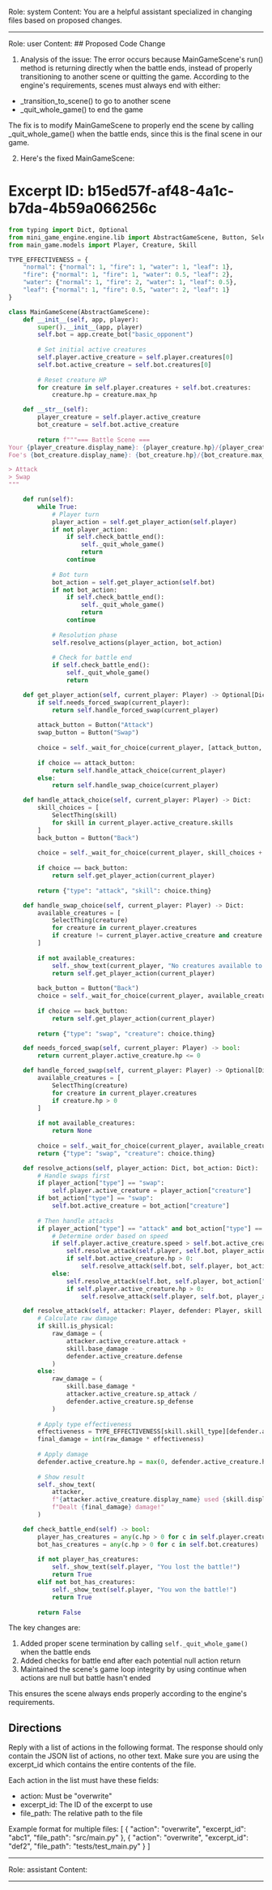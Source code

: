 Role: system
Content: You are a helpful assistant specialized in changing files based on proposed changes.
__________________
Role: user
Content: ## Proposed Code Change
1. Analysis of the issue:
The error occurs because MainGameScene's run() method is returning directly when the battle ends, instead of properly transitioning to another scene or quitting the game. According to the engine's requirements, scenes must always end with either:
- _transition_to_scene() to go to another scene
- _quit_whole_game() to end the game

The fix is to modify MainGameScene to properly end the scene by calling _quit_whole_game() when the battle ends, since this is the final scene in our game.

2. Here's the fixed MainGameScene:

# Excerpt ID: b15ed57f-af48-4a1c-b7da-4b59a066256c
```python main_game/scenes/main_game_scene.py
from typing import Dict, Optional
from mini_game_engine.engine.lib import AbstractGameScene, Button, SelectThing, create_from_game_database
from main_game.models import Player, Creature, Skill

TYPE_EFFECTIVENESS = {
    "normal": {"normal": 1, "fire": 1, "water": 1, "leaf": 1},
    "fire": {"normal": 1, "fire": 1, "water": 0.5, "leaf": 2},
    "water": {"normal": 1, "fire": 2, "water": 1, "leaf": 0.5},
    "leaf": {"normal": 1, "fire": 0.5, "water": 2, "leaf": 1}
}

class MainGameScene(AbstractGameScene):
    def __init__(self, app, player):
        super().__init__(app, player)
        self.bot = app.create_bot("basic_opponent")
        
        # Set initial active creatures
        self.player.active_creature = self.player.creatures[0]
        self.bot.active_creature = self.bot.creatures[0]
        
        # Reset creature HP
        for creature in self.player.creatures + self.bot.creatures:
            creature.hp = creature.max_hp

    def __str__(self):
        player_creature = self.player.active_creature
        bot_creature = self.bot.active_creature
        
        return f"""=== Battle Scene ===
Your {player_creature.display_name}: {player_creature.hp}/{player_creature.max_hp} HP
Foe's {bot_creature.display_name}: {bot_creature.hp}/{bot_creature.max_hp} HP

> Attack
> Swap
"""

    def run(self):
        while True:
            # Player turn
            player_action = self.get_player_action(self.player)
            if not player_action:
                if self.check_battle_end():
                    self._quit_whole_game()
                    return
                continue
                
            # Bot turn
            bot_action = self.get_player_action(self.bot)
            if not bot_action:
                if self.check_battle_end():
                    self._quit_whole_game()
                    return
                continue
                
            # Resolution phase
            self.resolve_actions(player_action, bot_action)
            
            # Check for battle end
            if self.check_battle_end():
                self._quit_whole_game()
                return

    def get_player_action(self, current_player: Player) -> Optional[Dict]:
        if self.needs_forced_swap(current_player):
            return self.handle_forced_swap(current_player)
            
        attack_button = Button("Attack")
        swap_button = Button("Swap")
        
        choice = self._wait_for_choice(current_player, [attack_button, swap_button])
        
        if choice == attack_button:
            return self.handle_attack_choice(current_player)
        else:
            return self.handle_swap_choice(current_player)

    def handle_attack_choice(self, current_player: Player) -> Dict:
        skill_choices = [
            SelectThing(skill) 
            for skill in current_player.active_creature.skills
        ]
        back_button = Button("Back")
        
        choice = self._wait_for_choice(current_player, skill_choices + [back_button])
        
        if choice == back_button:
            return self.get_player_action(current_player)
            
        return {"type": "attack", "skill": choice.thing}

    def handle_swap_choice(self, current_player: Player) -> Dict:
        available_creatures = [
            SelectThing(creature)
            for creature in current_player.creatures
            if creature != current_player.active_creature and creature.hp > 0
        ]
        
        if not available_creatures:
            self._show_text(current_player, "No creatures available to swap!")
            return self.get_player_action(current_player)
            
        back_button = Button("Back")
        choice = self._wait_for_choice(current_player, available_creatures + [back_button])
        
        if choice == back_button:
            return self.get_player_action(current_player)
            
        return {"type": "swap", "creature": choice.thing}

    def needs_forced_swap(self, current_player: Player) -> bool:
        return current_player.active_creature.hp <= 0

    def handle_forced_swap(self, current_player: Player) -> Optional[Dict]:
        available_creatures = [
            SelectThing(creature)
            for creature in current_player.creatures
            if creature.hp > 0
        ]
        
        if not available_creatures:
            return None
            
        choice = self._wait_for_choice(current_player, available_creatures)
        return {"type": "swap", "creature": choice.thing}

    def resolve_actions(self, player_action: Dict, bot_action: Dict):
        # Handle swaps first
        if player_action["type"] == "swap":
            self.player.active_creature = player_action["creature"]
        if bot_action["type"] == "swap":
            self.bot.active_creature = bot_action["creature"]
            
        # Then handle attacks
        if player_action["type"] == "attack" and bot_action["type"] == "attack":
            # Determine order based on speed
            if self.player.active_creature.speed > self.bot.active_creature.speed:
                self.resolve_attack(self.player, self.bot, player_action["skill"])
                if self.bot.active_creature.hp > 0:
                    self.resolve_attack(self.bot, self.player, bot_action["skill"])
            else:
                self.resolve_attack(self.bot, self.player, bot_action["skill"])
                if self.player.active_creature.hp > 0:
                    self.resolve_attack(self.player, self.bot, player_action["skill"])

    def resolve_attack(self, attacker: Player, defender: Player, skill: Skill):
        # Calculate raw damage
        if skill.is_physical:
            raw_damage = (
                attacker.active_creature.attack + 
                skill.base_damage - 
                defender.active_creature.defense
            )
        else:
            raw_damage = (
                skill.base_damage * 
                attacker.active_creature.sp_attack / 
                defender.active_creature.sp_defense
            )
            
        # Apply type effectiveness
        effectiveness = TYPE_EFFECTIVENESS[skill.skill_type][defender.active_creature.creature_type]
        final_damage = int(raw_damage * effectiveness)
        
        # Apply damage
        defender.active_creature.hp = max(0, defender.active_creature.hp - final_damage)
        
        # Show result
        self._show_text(
            attacker,
            f"{attacker.active_creature.display_name} used {skill.display_name}! "
            f"Dealt {final_damage} damage!"
        )

    def check_battle_end(self) -> bool:
        player_has_creatures = any(c.hp > 0 for c in self.player.creatures)
        bot_has_creatures = any(c.hp > 0 for c in self.bot.creatures)
        
        if not player_has_creatures:
            self._show_text(self.player, "You lost the battle!")
            return True
        elif not bot_has_creatures:
            self._show_text(self.player, "You won the battle!")
            return True
            
        return False
```

The key changes are:
1. Added proper scene termination by calling `self._quit_whole_game()` when the battle ends
2. Added checks for battle end after each potential null action return
3. Maintained the scene's game loop integrity by using continue when actions are null but battle hasn't ended

This ensures the scene always ends properly according to the engine's requirements.

## Directions
Reply with a list of actions in the following format. The response should only contain the JSON list of actions, no other text.
Make sure you are using the excerpt_id which contains the entire contents of the file.

Each action in the list must have these fields:
- action: Must be "overwrite"
- excerpt_id: The ID of the excerpt to use
- file_path: The relative path to the file

Example format for multiple files:
[
    {
        "action": "overwrite",
        "excerpt_id": "abc1",
        "file_path": "src/main.py"
    },
    {
        "action": "overwrite",
        "excerpt_id": "def2",
        "file_path": "tests/test_main.py"
    }
]
__________________
Role: assistant
Content: 
__________________
